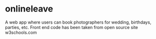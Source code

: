 # onlineleave
A web app where users can book photographers for wedding, birthdays, parties, etc.
Front end code has been taken from open source site w3schools.com
